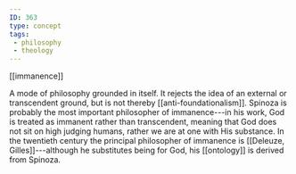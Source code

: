 ```yaml
---
ID: 363
type: concept
tags: 
 - philosophy
 - theology
---
```


[[immanence]]

 A mode of
philosophy grounded in itself. It rejects the idea of an external or
transcendent ground, but is not thereby
[[anti-foundationalism]].
Spinoza is probably the most important philosopher of immanence---in his
work, God is treated as immanent rather than transcendent, meaning that
God does not sit on high judging humans, rather we are at one with His
substance. In the twentieth century the principal philosopher of
immanence is [[Deleuze, Gilles]]---although he
substitutes being for God, his
[[ontology]] is derived from
Spinoza.
